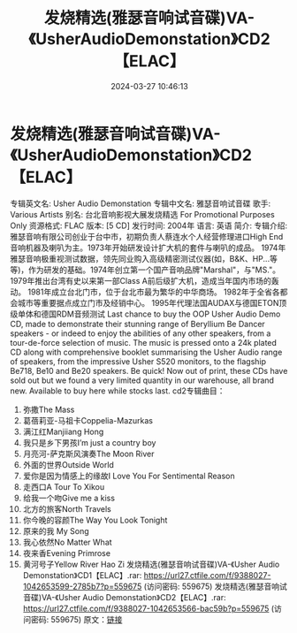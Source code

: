 ﻿---
title: 发烧精选(雅瑟音响试音碟)VA-《UsherAudioDemonstation》CD2【ELAC】
date: 2024-03-27 10:46:13
categories: 试音碟、非卖品、发烧碟
tags: 华语中文
---
# 发烧精选(雅瑟音响试音碟)VA-《UsherAudioDemonstation》CD2【ELAC】

专辑英文名: Usher Audio Demonstation
专辑中文名: 雅瑟音响试音碟
歌手: Various Artists
别名: 台北音响影视大展发烧精选 For Promotional Purposes Only
资源格式: FLAC
版本: [5 CD]
发行时间: 2004年
语言: 英语
简介:
专辑介绍:
雅瑟音响有限公司创业于台中市，初期负责人蔡连水个人经营修理进口High
End音响机器及喇叭为主。1973年开始研发设计扩大机的套件与喇叭的成品。
1974年雅瑟音响极重视测试数据，领先同业购入高级精密测试仪器(如，B&K、HP...等等)，作为研发的基础。1974年创立第一个国产音响品牌"Marshal"，与"MS."。
1979年推出台湾有史以来第一部Class A前后级扩大机，造成当年国内市场的轰动。
1981年成立台北门市，位于台北市最为繁华的中华商场。
1982年于全省各都会城市等重要据点成立门市及经销中心。
1995年代理法国AUDAX与德国ETON顶级单体和德国RDM音频测试
Last chance to buy the OOP Usher Audio Demo CD, made to
demonstrate their stunning range of Beryllium Be Dancer speakers -
or indeed to enjoy the abilities of any other speakers, from a
tour-de-force selection of music. The music is pressed onto a 24k
plated CD along with comprehensive booklet summarising the Usher
Audio range of speakers, from the impressive Usher S520 monitors,
to the flagship Be718, Be10 and Be20 speakers.
Be quick! Now out of print, these CDs have sold out but we found
a very limited quantity in our warehouse, all brand new. Available
to buy here while stocks last.
cd2专辑曲目：
01. 弥撒The Mass
02. 葛蓓莉亚-马祖卡Coppelia-Mazurkas
03. 满江红Manjiiang Hong
04. 我只是乡下男孩I’m just a country boy
05. 月亮河-萨克斯风演奏The Moon River
06. 外面的世界Outside World
07. 爱你是因为情感上的缘故I Love You For Sentimental Reason
08. 走西口A Tour To Xikou
09. 给我一个吻Give me a kiss
10. 北方的旅客North Travels
11. 你今晚的容颜The Way You Look Tonight
12. 原来的我 My Song
13. 我心依然No Matter What
14. 夜来香Evening Primrose
15. 黄河号子Yellow River Hao Zi
发烧精选(雅瑟音响试音碟)VA-《Usher Audio Demonstation》CD1【ELAC】.rar:
https://url27.ctfile.com/f/9388027-1042653599-2785b7?p=559675
(访问密码: 559675)
发烧精选(雅瑟音响试音碟)VA-《Usher Audio Demonstation》CD2【ELAC】.rar:
https://url27.ctfile.com/f/9388027-1042653566-bac59b?p=559675
(访问密码: 559675)
原文：[链接](https://blog.sina.com.cn/s/blog_1647c7e76010314ux.html)